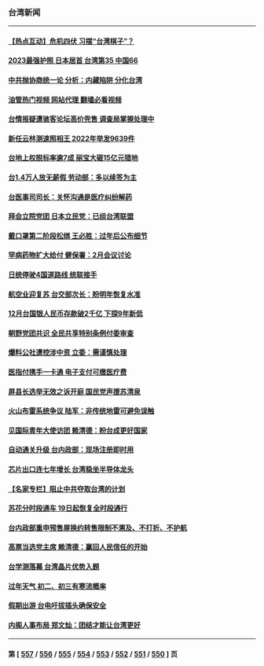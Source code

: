 ### 台湾新闻
---
#### [【热点互动】危机四伏 习摆“台湾棋子”？](../../pages/ncid1349361/n13908779.md?01171645) 
#### [2023最强护照 日本居首 台湾第35 中国66](../../pages/ncid1349361/n13908774.md?01171645) 
#### [中共抛协商统一论 分析：内藏陷阱 分化台湾](../../pages/ncid1349361/n13899447.md?01171645) 
#### [油管热门视频 网站代理 翻墙必看视频](http://138.2.39.72:81/youtube.html?epic-marker?01171645)
#### [台情报疑遭骇客论坛高价兜售 调查局掌握处理中](../../pages/ncid1349361/n13908495.md?01171645) 
#### [新任云林测速照相王 2022年举发9639件](../../pages/ncid1349361/n13908548.md?01171645) 
#### [台地上权脱标率逾7成 丽宝大砸15亿元猎地](../../pages/ncid1349361/n13908528.md?01171645) 
#### [台1.4万人放无薪假 劳动部：多以续签为主](../../pages/ncid1349361/n13908530.md?01171645) 
#### [台医事司司长：关怀沟通是医疗纠纷解药](../../pages/ncid1349361/n13908534.md?01171645) 
#### [拜会立院党团 日本立民党：已组台湾联盟](../../pages/ncid1349361/n13908500.md?01171645) 
#### [戴口罩第二阶段松绑 王必胜：过年后公布细节](../../pages/ncid1349361/n13908497.md?01171645) 
#### [罕病药物扩大给付 健保署：2月会议讨论](../../pages/ncid1349361/n13908499.md?01171645) 
#### [日统停驶4国道路线 统联接手](../../pages/ncid1349361/n13908503.md?01171645) 
#### [航空业迎复苏 台交部次长：盼明年恢复水准](../../pages/ncid1349361/n13908504.md?01171645) 
#### [12月台国银人民币存款破2千亿 下探9年新低](../../pages/ncid1349361/n13908460.md?01171645) 
#### [朝野党团共识 全民共享特别条例付委审查](../../pages/ncid1349361/n13908467.md?01171645) 
#### [爆料公社遭控涉中资 立委：需谨慎处理](../../pages/ncid1349361/n13908470.md?01171645) 
#### [医指付携手一卡通 电子支付可缴医疗费](../../pages/ncid1349361/n13908443.md?01171645) 
#### [屏县长选举无效之诉开庭 国民党声援苏清泉](../../pages/ncid1349361/n13908398.md?01171645) 
#### [火山布雷系统争议 陆军：非传统地雷可避免误触](../../pages/ncid1349361/n13908396.md?01171645) 
#### [见国际青年大使访团 赖清德：盼台成更好国家](../../pages/ncid1349361/n13908401.md?01171645) 
#### [自动通关升级 台内政部：现场注册即时用](../../pages/ncid1349361/n13908404.md?01171645) 
#### [芯片出口连七年增长 台湾稳坐半导体龙头](../../pages/ncid1349361/n13908188.md?01171645) 
#### [【名家专栏】阻止中共夺取台湾的计划](../../pages/ncid1349361/n13907549.md?01171645) 
#### [苏花分时段通车 19日起恢复全时段通行](../../pages/ncid1349361/n13907694.md?01171645) 
#### [台内政部重申预售屋换约转售限制不溯及、不打折、不护航](../../pages/ncid1349361/n13907604.md?01171645) 
#### [高票当选党主席 赖清德：赢回人民信任的开始](../../pages/ncid1349361/n13907648.md?01171645) 
#### [台学测落幕 台湾晶片优势入题](../../pages/ncid1349361/n13907650.md?01171645) 
#### [过年天气 初二、初三有寒流概率](../../pages/ncid1349361/n13907652.md?01171645) 
#### [假期出游 台电吁拔插头确保安全](../../pages/ncid1349361/n13907653.md?01171645) 
#### [内阁人事布局 郑文灿：团结才能让台湾更好](../../pages/ncid1349361/n13907618.md?01171645) 

---
#### 第 [ [557](./557.md?01171645) / [556](./556.md?01171645) / [555](./555.md?01171645) / [554](./554.md?01171645) / [553](./553.md?01171645) / [552](./552.md?01171645) / [551](./551.md?01171645) / [550](./550.md?01171645) ] 页
